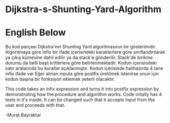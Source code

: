 # Dijkstra-s-Shunting-Yard-Algorithm
# English Below

Bu kod parçası Dijkstra'nın Shunting Yard algoritmasının bir gösterimidir. Algoritmaya göre infix bir ifade içerisindeki karakterlere
göre sınıflandırılarak ya çıkış kümesine dahil edilir ya da stack'e gönderilir. Stack'de birikme durumu da belli başlı kritlerlere göre
belirlenmektedir. Kodun içerisindeki satır aralarında bu kurallar açıklanmıştır.
Kodun içerisinde halihazırda 4 tane infix ifade var
Eğer alınan inputa göre postfix üretilmek istenirse onun için kodun başına bir fonksiyon eklemek yeterli olacaktır.

This code takes an infix expression and turns it into postfix expression by demonstrating how the procedure and algorithm works.
Code initally has 4 tests in it's inside.
It can be changed such that it accepts input from the user and proceeds with that.

-Murat Bayraktar
